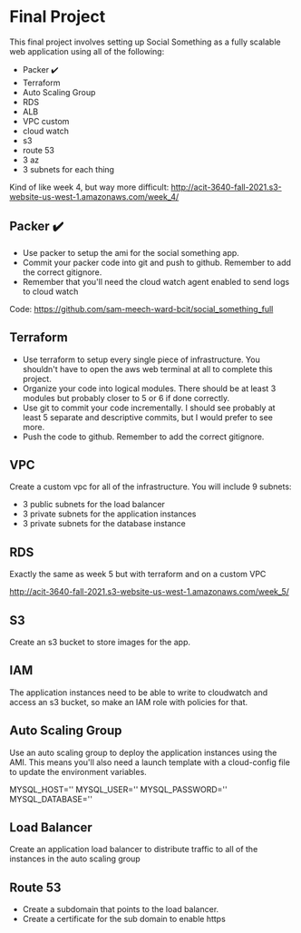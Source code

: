 # Final Project

This final project involves setting up Social Something as a fully scalable web application using all of the following:

* Packer ✔️
* Terraform
* Auto Scaling Group
* RDS
* ALB
* VPC custom 
* cloud watch
* s3
* route 53
* 3 az
* 3 subnets for each thing

Kind of like week 4, but way more difficult: http://acit-3640-fall-2021.s3-website-us-west-1.amazonaws.com/week_4/

## Packer ✔️ 

* Use packer to setup the ami for the social something app. 
* Commit your packer code into git and push to github. Remember to add the correct gitignore.
* Remember that you'll need the cloud watch agent enabled to send logs to cloud watch

Code: https://github.com/sam-meech-ward-bcit/social_something_full

## Terraform

* Use terraform to setup every single piece of infrastructure. You shouldn't have to open the aws web terminal at all to complete this project.
* Organize your code into logical modules. There should be at least 3 modules but probably closer to 5 or 6 if done correctly.
* Use git to commit your code incrementally. I should see probably at least 5 separate and descriptive commits, but I would prefer to see more.
* Push the code to github. Remember to add the correct gitignore.

## VPC

Create a custom vpc for all of the infrastructure. You will include 9 subnets:

* 3 public subnets for the load balancer 
* 3 private subnets for the application instances
* 3 private subnets for the database instance

## RDS

Exactly the same as week 5 but with terraform and on a custom VPC

http://acit-3640-fall-2021.s3-website-us-west-1.amazonaws.com/week_5/

## S3

Create an s3 bucket to store images for the app.

## IAM

The application instances need to be able to write to cloudwatch and access an s3 bucket, so make an IAM role with policies for that.

## Auto Scaling Group

Use an auto scaling group to deploy the application instances using the AMI. This means you'll also need a launch template with a cloud-config file to update the environment variables.

MYSQL_HOST='' 
MYSQL_USER='' 
MYSQL_PASSWORD='' 
MYSQL_DATABASE=''


## Load Balancer

Create an application load balancer to distribute traffic to all of the instances in the auto scaling group

## Route 53

* Create a subdomain that points to the load balancer.
* Create a certificate for the sub domain to enable https